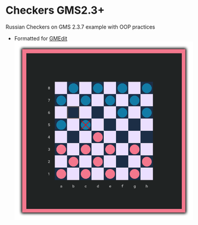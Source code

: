 # Checkers GMS2.3+
Russian Checkers on GMS 2.3.7 example with OOP practices

- Formatted for [GMEdit](https://github.com/YellowAfterlife/GMEdit)
![screenshot](/checkers.png)
